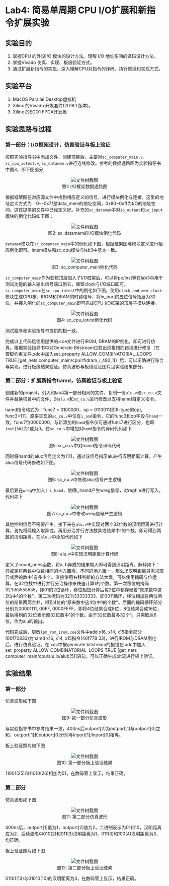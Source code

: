 # Lab4: 简易单周期 CPU I/O扩展和新指令扩展实验

## 实验目的
1. 掌握CPU 的外设I/O 模块的设计方法。理解 I/O 地址空间的译码设计方法。
2. 掌握Vivado 仿真、实现、板级验证方式。
3. 通过扩展新指令的实现，深入理解CPU对指令的译码、执行原理和实现方式。

## 实验平台
1. MacOS Parallel Desktop虚拟机
2. Xilinx 的Vivado 开发套件(2019.1 版本)。
3. Xilinx 的EGO1 FPGA开发板

## 实验思路与过程

### 第一部分：I/O框架设计，仿真验证与板上验证
按照实验指导书中添加文件、创建项目后，主要对`sc_computer_main.v`, `sc_cpu_iotest.v`, `sc_datamem.v`进行连线修改。参考的数据通路图为实验指导书中图3，即下图部分

<figure style="text-align: center;">
  <img src="./images/datapath.png" alt="文件树截图">
  <figcaption>图1: I/O框架数据通路图</figcaption>
</figure>

根据框架图在对应源文件中找到相应定义的信号，进行模块例化与连接。这里的地址定义方式为：0~-0x7f是data_mem的地址空间，0x80~0xff为I/O的地址空间。这在提供的文件中已经定义好。补充的`sc_datamem`中对`io_output`和`io_input`模块的例化代码如下图：

<figure style="text-align: center;">
  <img src="./images/sc_datamem.png" alt="文件树截图">
  <figcaption>图2: sc_datamem的I/O模块例化代码</figcaption>
</figure>

`datamem`模块在`sc_computer_main`中的例化如下图，根据框架图与模块定义进行相应例化即可。imem模块和sc_cpu模块与lab3中基本一致。

<figure style="text-align: center;">
  <img src="./images/sc_computer_main.png" alt="文件树截图">
  <figcaption>图3: sc_computer_main例化代码</figcaption>
</figure>

`sc_computer_main`作为软核顶层加入了I/O框架后，可以将pc/inst等在lab3中用于测试功能的输入输出信号端口删去，保留clock与I/O端口即可。`sc_computer_main`在`sc_cpu_iotest`中的例化如下图。使用`clock_and_mem_clock`模块生成CPU核、IROM和DRAM的时钟信号，将in_port的五位信号拓展为32位，并接入例化的`sc_computer_main`即可完成CPU I/O框架的顶层子模块连接。

<figure style="text-align: center;">
  <img src="./images/sc_cpu_iotest.png" alt="文件树截图">
  <figcaption>图4: sc_cpu_iotest例化代码</figcaption>
</figure>

测试程序和实验指导书提供的相一致。

完成以上代码后使用提供的.coe文件进行IROM, DRAM的IP例化，即可进行仿真。根据实验指导书中对Generate Bitstream过程出现报错的错误进行修复（在管脚约束文件.xdc中加入set_property ALLOW_COMBINATORIAL_LOOPS TRUE [get_nets computer_main/cpu/rf/dram_i_492_1]）后，可以正确进行综合与实现，进行板级结果验证。仿真波形与板级验证图片见实验结果部分。

### 第二部分：扩展新指令hamd，仿真验证与板上验证

创建新的project，引入和lab4第一部分相同的文件，复制一份`alu.v`和`sc_cu.v`文件并替换项目中的文件，对`alu.v`和`sc_cu.v`进行修改以支持hamd自定义指令。

hamd指令格式为：func7 = 0100000，op = 0110011(即R-type的op), func3=111。原来实现的`sc_cu.v`中仅有`i_and`指令，它的func3和op字段与`hamd`一致，func7位0000000，与新添加的`hamd`指令仅可通过func7进行区分，也即`inst[30]`为1或为0。在`sc_cu.v`中增加对`hamd`指令的译码代码如下：

<figure style="text-align: center;">
  <img src="./images/sc_cu_part1.png" alt="文件树截图">
  <figcaption>图5: sc_cu.v中对hamd指令译码代码</figcaption>
</figure>

同时将hamd的aluc信号定义为1111，通过该信号指示alu进行汉明距离计算。产生aluc信号代码修改如下图。

<figure style="text-align: center;">
  <img src="./images/aluc.png" alt="文件树截图">
  <figcaption>图6: sc_cu.v中修改aluc信号产生逻辑 </figcaption>
</figure>

最后要在`wreg`中加入`| i_hamd`，使得i_hamd产生wreg信号，对regfile进行写入。代码如下

<figure style="text-align: center;">
  <img src="./images/sc_cu_part2.png" alt="文件树截图">
  <figcaption>图7: sc_cu.v中修改wreg信号产生逻辑</figcaption>
</figure>

其他控制信号不需要产生。接下来在`alu.v`中实现对两个32位数的汉明距离进行计算。首先将两输入取异或，再用分治并行方法数异或结果中1的个数，即可得到两数的汉明距离。在`alu.v`中添加代码如下

<figure style="text-align: center;">
  <img src="./images/alu.png" alt="文件树截图">
  <figcaption>图8: alu.v中实现汉明距离计算代码</figcaption>
</figure>

定义了count_ones函数，将a, b异或的结果输入即可得到汉明距离。解释如下：异或是将两数中位数相同的地方置零，不同的地方置一，那么求汉明距离只需求取异或后的数中1有多少个。直接使用右移判断的方法太慢，可以使用掩码与位运算，在32位数中进行并行分治操作来快速计算1的个数。第一次移位的掩码32'h55555555，即01的2位循环，移位相加计算后每2位中都存储着“原来数中这2位中1的个数”。第二次掩码为32`h33333333，即0011循环，移位相加将两位两位的结果两两合并，得到4位的“原来数中这4位中1的个数"。后面的掩码循环部分分别为00001111, 00FF, 0000FFFF，即将4位结果合成8位，8位结果合成16位，最后得到的32位表示原32位数中1的个数。由于32位数最多32个1，只需取后6位，作为alu的输出。

代码完成后，更改`lpm_rom_irom.coe`文件中add x16, x14, x15指令部分(00f70833)为hamd x16, x14, x15指令(40f778
33)，进行IROM与DRAM例化后，进行仿真验证。在.xdc中按generate bitstream的报错在.xdc中加入set_property ALLOW_COMBINATORIAL_LOOPS TRUE [get_nets computer_main/cpu/alu_b/alub[5]]语句，可以正确生成bit流进行板上验证。

## 实验结果
### 第一部分
仿真波形如下图

<figure style="text-align: center;">
  <img src="./images/wave_part_1.png" alt="文件树截图">
  <figcaption>图9: 第一部分仿真波形</figcaption>
</figure>

与实验指导书中参考结果一致，400ns后outport[2]为outport[1]与outport[0]之和，outport[1]和outport[0]分别与inport[1]/inport[0]相等。

板上验证照片如下图

<figure style="text-align: center;">
  <img src="./images/FPGA_add.jpg" alt="文件树截图">
  <figcaption>图10: 第一部分板上验证结果<figcaption>
</figure>

11001(25)和11010(26)相加为51，在数码管上显示，结果正确。

### 第二部分
仿真波形如下图

<figure style="text-align: center;">
  <img src="./images/wave_hamd.png" alt="文件树截图">
  <figcaption>图11: 第二部分仿真波形</figcaption>
</figure>

400ns后，outport[1]值为1，outport[2]值为2，二进制表示为01和10，汉明距离应为2，后续波形中010(2)和011(3)汉明距离为1，011(3)和100(4)汉明距离为3，均正确。

板上验证照片如下图

<figure style="text-align: center;">
  <img src="./images/FPGA_hamd.jpg" alt="文件树截图">
  <figcaption>图12: 第二部分板上验证结果<figcaption>
</figure>

01101(13)与01010(10)的汉明距离为3，在数码管上显示，结果正确。